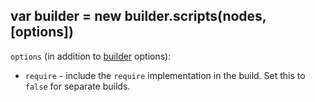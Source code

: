 ## var builder = new builder.scripts(nodes, [options])

`options` (in addition to [builder](./builder.md) options):

- `require` <true> - include the `require` implementation in the build. Set this to `false` for separate builds.